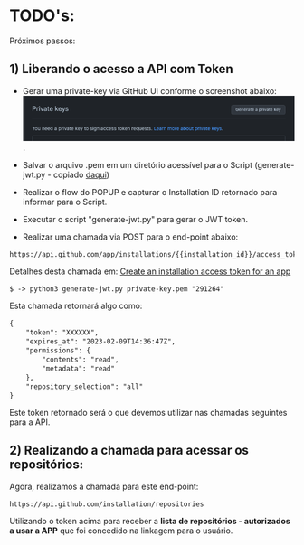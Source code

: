 # TODO's:
Próximos passos:
## 1) Liberando o acesso a API com Token

* Gerar uma private-key via GitHub UI conforme o screenshot abaixo:
![private-key-sshot](./private-key-sshot.png).

* Salvar o arquivo .pem em um diretório acessível para o Script (generate-jwt.py - copiado [daqui](https://docs.github.com/en/developers/apps/building-github-apps/authenticating-with-github-apps#jwt-payload))

* Realizar o flow do POPUP e capturar o Installation ID retornado para informar para o Script.

* Executar o script "generate-jwt.py" para gerar o JWT token.

* Realizar uma chamada via POST para o end-point abaixo:

```
https://api.github.com/app/installations/{{installation_id}}/access_tokens
```
Detalhes desta chamada em: 
[Create an installation access token for an app](https://docs.github.com/en/rest/apps/apps?apiVersion=2022-11-28#create-an-installation-access-token-for-an-app)

```
$ -> python3 generate-jwt.py private-key.pem "291264"
```


Esta chamada retornará algo como:
```
{
    "token": "XXXXXX",
    "expires_at": "2023-02-09T14:36:47Z",
    "permissions": {
        "contents": "read",
        "metadata": "read"
    },
    "repository_selection": "all"
}
```

Este token retornado será o que devemos utilizar nas chamadas seguintes para a API.

## 2) Realizando a chamada para acessar os repositórios:
Agora, realizamos a chamada para este end-point: 
```
https://api.github.com/installation/repositories
```
Utilizando o token acima para receber a **lista de repositórios - autorizados a usar a APP** que foi concedido na linkagem para o usuário.



